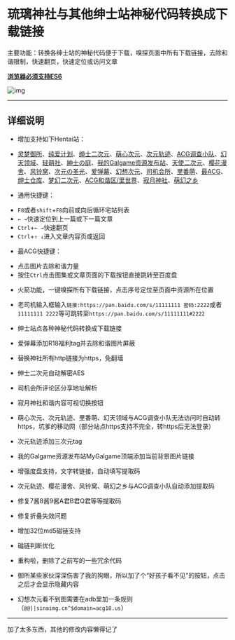 琉璃神社与其他绅士站神秘代码转换成下载链接
==========================
主要功能：转换各绅士站的神秘代码便于下载，嗅探页面中所有下载链接，去除和谐限制，快速翻页，快速定位或访问文章

[**浏览器必须支持ES6**](https://www.hacg.fi/wp/)

![img](https://sleazyfork.org/system/screenshots/screenshots/000/005/554/original/GIF.gif)

---
详细说明
---
+ 增加支持如下Hentai站：
 - [灵梦御所](https://blog.reimu.net/ "porn 8")、[纯爱计划](https://sexacg.com/ "挊")、[绅士二次元](https://www.acg.tf/ "上车")、[萌心次元](https://www.moxacg.com/ "1024")、[次元轨迹](https://www.acggj.com/ "拤")、[ACG调查小队](https://acg12.com/ "老司机")、[幻天领域](https://www.acgnz.cc/)、[轻萌社](http://nacg.me/ "撸")、[紳士の庭](https://gmgard.com/ "传说")、[我的Galgame资源发布站](https://www.mygalgame.com/)、[天使二次元](https://www.tianshit.com/)、[樱花漫舍](https://www.oomoe.moe/)、[风铃窝](http://www.kaze5.com/)、[次元の圣光](http://www.acglover.top/)、[爱弹幕](http://www.idanmu.co/)、[幻想次元](https://acg18.us/)、[司机会所](http://www.sijihuisuo.club/)、[里番萌](https://lifanmoe.com/)、[最ACG](http://zuiacg.com/)、[绅士仓库](http://www.galacg.me/)、[梦幻二次元](http://www.mhecy.com/)、[ACG和谐区/里世界](http://acgzone.org/)、[寂月神社](https://acgmoon.org/)、[萌幻之乡](https://www.moe-acg.cc/)

+ 通用快捷键：
 - `F8`或者`shift`+`F8`向前或向后循环宅站列表
 - `← →`快速定位到上一篇或下一篇文章
 - `Ctrl`+`← →`快速翻页
 - `Ctrl`+`↑ ↓`进入文章内容页或返回

+ 最ACG快捷键：
 - 点击图片去除和谐力量
 - 按住`Ctrl`点击图集或文章页面的下载按钮直接跳转至百度盘

+ 火箭功能，一键嗅探所有下载链接，点击序号定位至页面中资源所在位置

+ 老司机输入框输入`链接:https://pan.baidu.com/s/11111111 密码:2222`或者`11111111 2222`等可跳转至`https://pan.baidu.com/s/11111111#2222`

+ 绅士站点各种神秘代码转换成下载链接

+ 爱弹幕添加R18福利tag并去除和谐图片屏蔽

+ 替换神社所有http链接为https，免翻墻

+ 绅士二次元自动解密AES

+ 司机会所评论区分享地址解析

+ 寂月神社和谐内容可视切换按钮

+ 萌心次元、次元轨迹、里番萌、幻天领域与ACG调查小队无法访问时自动转https，坑爹的移动网（部分站点https支持不完全，转https后无法登录）

+ 次元轨迹添加三次元tag

+ 我的Galgame资源发布站MyGalgame顶端添加当前背景图片链接

+ 增强度盘支持，文字转链接，自动填写提取码

+ 次元轨迹、樱花漫舍、风铃窝、萌幻之乡与ACG调查小队自动添加提取码

+ 修复7酱8酱9酱A君B君Q君等等提取码

+ 修复折叠失效问题

+ 增加32位md5磁链支持

+ 磁链判断优化

+ 重构啦，删除了之前写的一些冗余代码

+ 御所某些家伙深深伤害了我的狗眼，所以加了个“好孩子看不见”的按钮，点击之后才会显示隐藏内容

+ 幻想次元看不到图需要在adb里加一条规则（`@@||sinaimg.cn^$domain=acg18.us`）

---
加了太多东西，其他的修改内容懒得记了